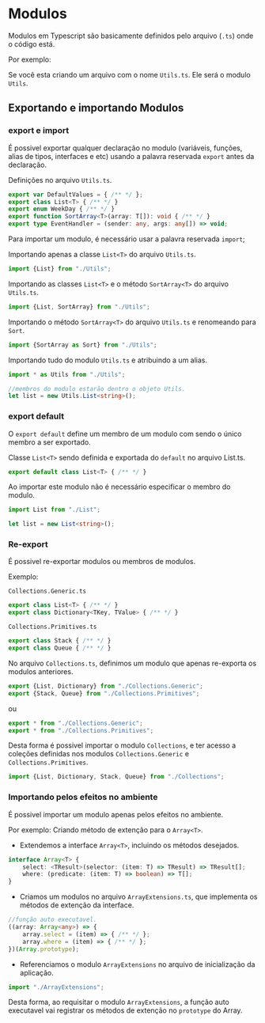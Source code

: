 # Modulos

Modulos em Typescript são basicamente definidos pelo arquivo (`.ts`) onde o código está.

Por exemplo:

Se você esta criando um arquivo com o nome `Utils.ts`.
Ele será o modulo `Utils`.

## Exportando e importando Modulos

### export e import

É possivel exportar qualquer declaração no modulo (variáveis, funções, alias de tipos, interfaces e etc) usando a palavra reservada `export` antes da declaração.

Definições no arquivo `Utils.ts`.
```ts
export var DefaultValues = { /** */ };
export class List<T> { /** */ }
export enum WeekDay { /** */ }
export function SortArray<T>(array: T[]): void { /** */ }
export type EventHandler = (sender: any, args: any[]) => void;
```

Para importar um modulo, é necessário usar a palavra reservada `import`;

Importando apenas a classe `List<T>` do arquivo `Utils.ts`.
```ts
import {List} from "./Utils";
```

Importando as classes `List<T>` e o método `SortArray<T>` do arquivo `Utils.ts`.
```ts
import {List, SortArray} from "./Utils";
```

Importando o método `SortArray<T>` do arquivo `Utils.ts` e renomeando para `Sort`.
```ts
import {SortArray as Sort} from "./Utils";
```

Importando tudo do modulo `Utils.ts` e atribuindo a um alias.
```ts
import * as Utils from "./Utils";

//membros do modulo estarão dentro o objeto Utils.
let list = new Utils.List<string>();
```

### export default

O `export default` define um membro de um modulo com sendo o único membro a ser exportado.

Classe `List<T>` sendo definida e exportada do `default` no arquivo List.ts.
```ts
export default class List<T> { /** */ }
```

Ao importar este modulo não é necessário especificar o membro do modulo.
```ts
import List from "./List";

let list = new List<string>();
```

### Re-export

É possivel re-exportar modulos ou membros de modulos.

Exemplo:

`Collections.Generic.ts`
```ts
export class List<T> { /** */ }
export class Dictionary<TKey, TValue> { /** */ }
```

`Collections.Primitives.ts`
```ts
export class Stack { /** */ }
export class Queue { /** */ }
```

No arquivo `Collections.ts`, definimos um modulo que apenas re-exporta os modulos anteriores.
```ts
export {List, Dictionary} from "./Collections.Generic";
export {Stack, Queue} from "./Collections.Primitives";
```
ou
```ts
export * from "./Collections.Generic";
export * from "./Collections.Primitives";
```

Desta forma é possivel importar o modulo `Collections`, e ter acesso a coleções definidas nos modulos `Collections.Generic` e `Collections.Primitives`.

```ts
import {List, Dictionary, Stack, Queue} from "./Collections";
```

### Importando pelos efeitos no ambiente

É possivel importar um modulo apenas pelos efeitos no ambiente.

Por exemplo: Criando método de extenção para o `Array<T>`.

* Extendemos a interface `Array<T>`, incluindo os métodos desejados.
```ts
interface Array<T> {
    select: <TResult>(selector: (item: T) => TResult) => TResult[];
    where: (predicate: (item: T) => boolean) => T[];
}
```

* Criamos um modulos no arquivo `ArrayExtensions.ts`, que implementa os métodos de extenção da interface.
```ts
//função auto executavel.
((array: Array<any>) => {
    array.select = (item) => { /** */ };
    array.where = (item) => { /** */ };
})(Array.prototype);
```

* Referenciamos o modulo `ArrayExtensions` no arquivo de inicialização da aplicação.
```ts
import "./ArrayExtensions";
```

Desta forma, ao requisitar o modulo `ArrayExtensions`, a função auto executavel vai registrar os métodos de extenção no `prototype` do Array.
